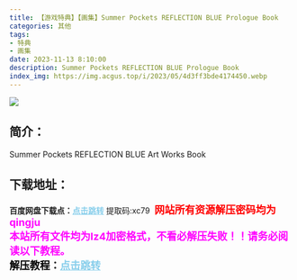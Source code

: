 ```yaml
---
title: 【游戏特典】【画集】Summer Pockets REFLECTION BLUE Prologue Book
categories: 其他
tags:
- 特典
- 画集
date: 2023-11-13 8:10:00
description: Summer Pockets REFLECTION BLUE Prologue Book
index_img: https://img.acgus.top/i/2023/05/4d3ff3bde4174450.webp
---
```

![](https://img.acgus.top/i/2023/05/4d3ff3bde4174450.webp)
## 简介：
Summer Pockets REFLECTION BLUE Art Works Book
<br>






## 下载地址：
<b>百度网盘下载点：</b><a href="https://pan.baidu.com/s/1IsgaspoPJ_9iKr7ElHqkEw?pwd=xc79" style="color: #87CEEB;"><b>点击跳转</b></a> 提取码:xc79
<a style="padding: 0" href="https://post.qingju.org/AD/"><img style="max-width:100%" src="https://img.acgus.top/i/2024/07/478f689b8021d8d499ab43d21acf137a.gif" alt=""></a>
<b><font color=#FF0000 size=4>网站所有资源解压密码均为</b></font><b><font color=#FF00FF size=4>qingju</font><font color=#FF0000 ></font></b><br><b><font color=#FF00FF size=4>本站所有文件均为lz4加密格式，不看必解压失败！！请务必阅读以下教程。</b></font><br><b><font color=#000 size=4>解压教程：</b><a href="https://post.qingju.org/tutorial/000/" style="color: #87CEEB;"><b>点击跳转</b></a>